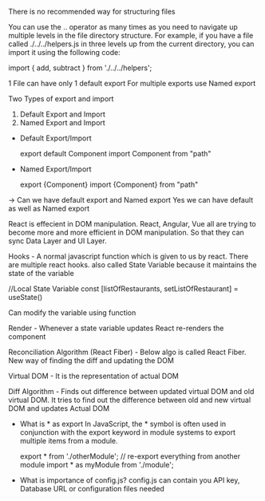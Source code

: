 There is no recommended way for structuring files 

You can use the .. operator as many times as you need to navigate up multiple levels in the file directory structure. For example, if you have a file called ./../../helpers.js in three levels up from the current directory, you can import it using the following code:

import { add, subtract } from './../../helpers';

1 File can have only 1 default export
For multiple exports use Named export

Two Types of export and import 
1) Default Export and Import
2) Named Export and Import

- Default Export/Import

  export default Component
  import Component from "path"

- Named Export/Import

  export {Component}
  import {Component} from "path"

-> Can we have default export and Named export
   Yes we can have default as well as Named export

   React is effecient in DOM manipulation. React, Angular, Vue all are trying to become more and more efficient in DOM manipulation.
So that they can sync Data Layer and UI Layer.

Hooks - A normal javascript function which is given to us by react. There are multiple react hooks.
also called State Variable because it maintains the state of the variable

//Local State Variable
const [listOfRestaurants, setListOfRestaurant] = useState()

Can modify the variable using function

Render - Whenever a state variable updates React re-renders the component

Reconciliation Algorithm (React Fiber) - Below algo is called React Fiber. New way of finding the diff and updating the DOM

Virtual DOM - It is the representation of actual DOM

Diff Algorithm - Finds out difference between updated virtual DOM and old virtual DOM. It tries to find
out the difference between old and new virtual DOM and updates Actual DOM

- What is * as export
  In JavaScript, the * symbol is often used in conjunction with the export keyword in module systems to export
  multiple items from a module.

  export * from './otherModule'; // re-export everything from another module
  import * as myModule from './module';

- What is importance of config.js?
  config.js can contain you API key, Database URL or configuration files needed


 









